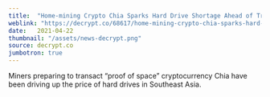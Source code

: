 ```yaml
---
title:  "Home-mining Crypto Chia Sparks Hard Drive Shortage Ahead of Trading Debut"
weblink: "https://decrypt.co/68617/home-mining-crypto-chia-sparks-hard-drive-shortage-ahead-of-trading-debut"
date:   2021-04-22
thumbnail: "/assets/news-decrypt.png"
source: decrypt.co
jumbotron: true
---
```


Miners preparing to transact “proof of space” cryptocurrency Chia have been driving up the price of hard drives in Southeast Asia.
